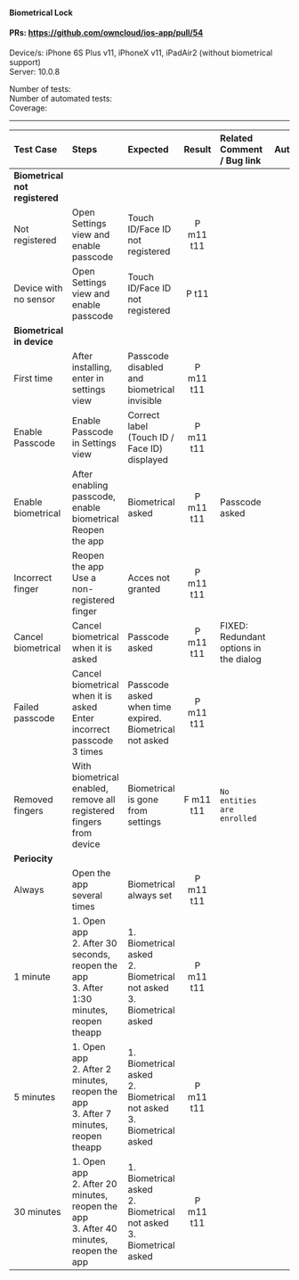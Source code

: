 #### Biometrical Lock 

#### PRs: https://github.com/owncloud/ios-app/pull/54

Device/s: iPhone 6S Plus v11, iPhoneX v11, iPadAir2 (without biometrical support) <br>
Server: 10.0.8

Number of tests: <br>
Number of automated tests: <br>
Coverage: <br>


---

 
| Test Case | Steps | Expected | Result | Related Comment / Bug link | Automated |
| :-------- | :---- | :------- | :----: | :------------------------- | :-------: |
|**Biometrical not registered**||||||
| Not registered | Open Settings view and enable passcode | Touch ID/Face ID not registered | P m11 t11 | | |
| Device with no sensor | Open Settings view and enable passcode | Touch ID/Face ID not registered | P t11 | | |
|**Biometrical in device**||||||
| First time | After installing, enter in settings view | Passcode disabled and biometrical invisible | P m11 t11 |  |  |
| Enable Passcode | Enable Passcode in Settings view | Correct label (Touch ID / Face ID) displayed | P m11 t11| | |
| Enable biometrical | After enabling passcode, enable biometrical<br> Reopen the app | Biometrical asked | P m11 t11 | Passcode asked  |  |
| Incorrect finger | Reopen the app<br>Use a non-registered finger | Acces not granted | P m11 t11 |  |  |
| Cancel biometrical | Cancel biometrical when it is asked | Passcode asked | P m11 t11 | FIXED: Redundant options in the dialog | |
| Failed passcode | Cancel biometrical when it is asked<br>Enter incorrect passcode 3 times | Passcode asked when time expired. Biometrical not asked | P m11 t11 | | |
| Removed fingers | With biometrical enabled, remove all registered fingers from device | Biometrical is gone from settings | F m11 t11 | `No entities are enrolled` | |
|**Periocity**||||||
| Always | Open the app several times | Biometrical always set | P m11 t11 | | |
| 1 minute | 1. Open app<br>2. After 30 seconds, reopen the app<br>3. After 1:30 minutes, reopen theapp | 1. Biometrical asked<br>2. Biometrical not asked<br>3. Biometrical asked | P m11 t11 | | |
| 5 minutes | 1. Open app<br>2. After 2 minutes, reopen the app<br>3. After 7 minutes, reopen theapp | 1. Biometrical asked<br>2. Biometrical not asked<br>3. Biometrical asked | P m11 t11 | | |
| 30 minutes | 1. Open app<br>2. After 20 minutes, reopen the app<br>3. After 40 minutes, reopen the app | 1. Biometrical asked<br>2. Biometrical not asked<br>3. Biometrical asked | P m11 t11 | | |    